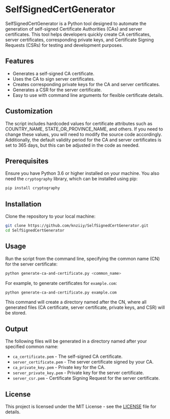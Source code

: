 # SelfSignedCertGenerator

SelfSignedCertGenerator is a Python tool designed to automate the generation of self-signed Certificate Authorities (CAs) and server certificates. This tool helps developers quickly create CA certificates, server certificates, corresponding private keys, and Certificate Signing Requests (CSRs) for testing and development purposes.

## Features

- Generates a self-signed CA certificate.
- Uses the CA to sign server certificates.
- Creates corresponding private keys for the CA and server certificates.
- Generates a CSR for the server certificate.
- Easy to use with command line arguments for flexible certificate details.

## Customization

The script includes hardcoded values for certificate attributes such as COUNTRY_NAME, STATE_OR_PROVINCE_NAME, and others. If you need to change these values, you will need to modify the source code accordingly. Additionally, the default validity period for the CA and server certificates is set to 365 days, but this can be adjusted in the code as needed.

## Prerequisites

Ensure you have Python 3.6 or higher installed on your machine. You also need the `cryptography` library, which can be installed using pip:

```bash
pip install cryptography
```

## Installation

Clone the repository to your local machine:

```bash
git clone https://github.com/knziiy/SelfSignedCertGenerator.git
cd SelfSignedCertGenerator
```

## Usage

Run the script from the command line, specifying the common name (CN) for the server certificate:

```bash
python generate-ca-and-certificate.py <common_name>
```

For example, to generate certificates for `example.com`:

```bash
python generate-ca-and-certificate.py example.com
```

This command will create a directory named after the CN, where all generated files (CA certificate, server certificate, private keys, and CSR) will be stored.

## Output

The following files will be generated in a directory named after your specified common name:

- `ca_certificate.pem` - The self-signed CA certificate.
- `server_certificate.pem` - The server certificate signed by your CA.
- `ca_private_key.pem` - Private key for the CA.
- `server_private_key.pem` - Private key for the server certificate.
- `server_csr.pem` - Certificate Signing Request for the server certificate.

## License

This project is licensed under the MIT License - see the [LICENSE](LICENSE) file for details.
